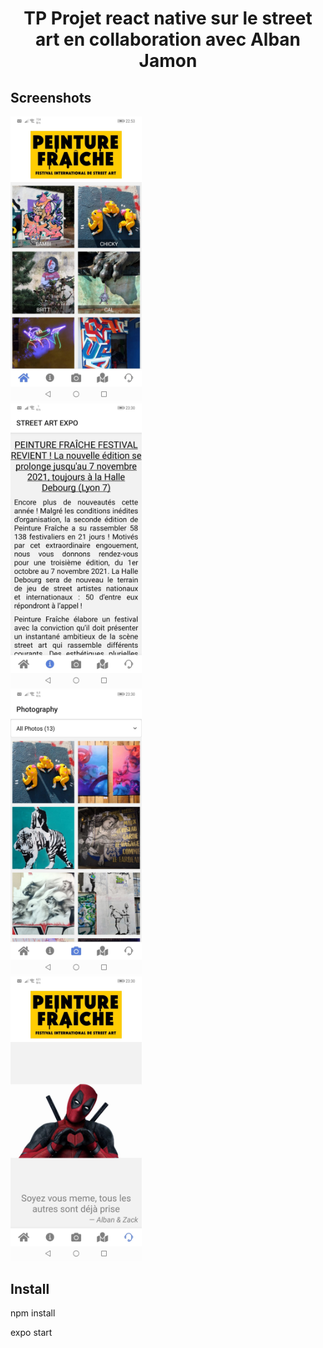 
<h1 align="center">
TP Projet react native sur le street art en collaboration avec Alban Jamon
</h1>

## Screenshots

<img
		width="210"
		alt="Capture 1"
		src="https://github.com/zackpathou/streetArtProjet_RN/blob/master/assets/images/git/streetArt.jpeg">	
<img
		width="210"
		alt="Capture 2"
		src="https://github.com/zackpathou/streetArtProjet_RN/blob/master/assets/images/git/streetArt2.jpeg">		
<img
		width="210"
		alt="Capture 3"
		src="https://github.com/zackpathou/streetArtProjet_RN/blob/master/assets/images/git/streetArt3.jpeg">	
<img
		width="210"
		alt="Capture 4"
		src="https://github.com/zackpathou/streetArtProjet_RN/blob/master/assets/images/git/streetArt4.jpeg">
		
## Install

npm install

expo start
